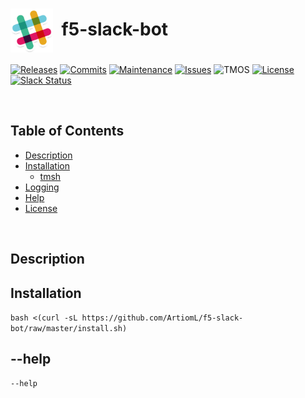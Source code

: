 # <img align="center" src="img/slack.png" height="70">&nbsp;&nbsp;f5-slack-bot
[![Releases](https://img.shields.io/github/release/ArtiomL/f5-slack-bot.svg)](https://github.com/ArtiomL/f5-slack-bot/releases)
[![Commits](https://img.shields.io/github/commits-since/ArtiomL/f5-slack-bot/v1.0.2.svg?label=commits%20since)](https://github.com/ArtiomL/f5-slack-bot/commits/master)
[![Maintenance](https://img.shields.io/maintenance/yes/2017.svg)](https://github.com/ArtiomL/f5-slack-bot/graphs/code-frequency)
[![Issues](https://img.shields.io/github/issues/ArtiomL/f5-slack-bot.svg)](https://github.com/ArtiomL/f5-slack-bot/issues)
![TMOS](https://img.shields.io/badge/tmos-13.0-ff0000.svg)
[![License](https://img.shields.io/badge/license-MIT-blue.svg)](/LICENSE)
[![Slack Status](https://f5cloudsolutions.herokuapp.com/badge.svg)](https://f5cloudsolutions.herokuapp.com)

&nbsp;&nbsp;

## Table of Contents
- [Description](#description)
- [Installation](#installation)
	- [tmsh](#tmsh)
- [Logging](#logging)
- [Help](#--help)
- [License](LICENSE)

&nbsp;&nbsp;

## Description



## Installation
```bash <(curl -sL https://github.com/ArtiomL/f5-slack-bot/raw/master/install.sh)```

## --help
```
--help

```
